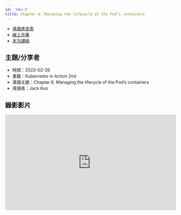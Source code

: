 ```yaml
---
id: 'k8s-5'
title: Chapter 6. Managing the lifecycle of the Pod’s containers
---
```


- [導讀進度表](https://docs.google.com/spreadsheets/d/1xjz22UDz_vKW92dJpnGysNCtFiSCYz_wbkHD4B1EQ-0/edit#gid=420678473)
- [線上共筆](https://hackmd.io/@ncnu-opensource/linux-study-circle/)
- [本次講稿](https://hackmd.io/@ncnu-opensource/linux-study-circle/https%3A%2F%2Fhackmd.io%2F0nz-ZNq-QFixN4G-6dqJ2A%3Fview)

## 主題/分享者

- 時間：2022-02-26
- 書籍：Kubernetes in Action 2nd
- 導讀主題：Chapter 6. Managing the lifecycle of the Pod’s containers
- 導讀者：Jack Kuo

## 錄影影片

<iframe width="560" height="315" src="https://www.youtube.com/embed/aThzbnLbhtw" title="YouTube video player" frameborder="0" allow="accelerometer; autoplay; clipboard-write; encrypted-media; gyroscope; picture-in-picture" allowfullscreen></iframe>